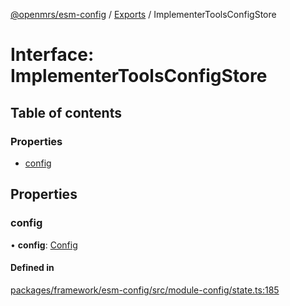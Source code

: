 [@openmrs/esm-config](../API.md) / [Exports](../modules.md) / ImplementerToolsConfigStore

# Interface: ImplementerToolsConfigStore

## Table of contents

### Properties

- [config](implementertoolsconfigstore.md#config)

## Properties

### config

• **config**: [Config](config.md)

#### Defined in

[packages/framework/esm-config/src/module-config/state.ts:185](https://github.com/openmrs/openmrs-esm-core/blob/master/packages/framework/esm-config/src/module-config/state.ts#L185)
